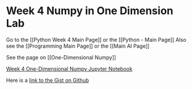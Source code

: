 # Week 4 Numpy in One Dimension Lab

Go to the [[Python Week 4 Main Page]] or the [[Python - Main Page]]
Also see the [[Programming Main Page]] or the [[Main AI Page]]

See the page on [[One-Dimensional Numpy]]

[Week 4 One-Dimensional Numpy Jupyter Notebook](https://jupyterlab-31.labs.cognitiveclass.ai/hub/user-redirect/lab/tree/labs/PY0101EN/PY0101EN-5-1-Numpy1D.ipynb)

Here is a [link to the Gist on Github](https://gist.github.com/263d2de1a45fb7ec753758973614f844)